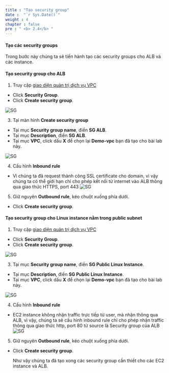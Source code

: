 ```yaml
---
title : "Tạo security group"
date :  "`r Sys.Date()`" 
weight : 4
chapter : false
pre : " <b> 2.4</b> "
---
```


#### Tạo các security groups

Trong bước này chúng ta sẽ tiến hành tạo các security groups cho ALB và các instance. 

#### Tạo security group cho ALB 

1. Truy cập [giao diện quản trị dịch vụ VPC](https://console.aws.amazon.com/vpc)
  + Click **Security Group**.  
  + Click **Create security group**.

![SG](/images/2.prerequisite/019-createsg.png)

3. Tại màn hình **Create security group**
  + Tại mục **Security group name**, điền **SG ALB**. 
  + Tại mục **Description**, điền **SG ALB**.
  + Tại mục **VPC**, click dấu **X** để chọn lại **Demo-vpc** bạn đã tạo cho bài lab này.

![SG](/images/2.prerequisite/007-createsgalb.png)

4. Cấu hình **Inbound rule** 
  + Vì chúng ta đã request thành công SSL certificate cho domain, vì vậy chúng ta có thể giới hạn chỉ cho phép kết nối từ internet vào ALB thông qua giao thức HTTPS, port 443
  ![SG](/images/2.prerequisite/008-createsgalb.png)

5. Giữ nguyên **Outbound rule**, kéo chuột xuống phía dưới.
  + Click **Create security group**.

#### Tạo security group cho Linux instance nằm trong public subnet 

1. Truy cập [giao diện quản trị dịch vụ VPC](https://console.aws.amazon.com/vpc)
  + Click **Security Group**.  
  + Click **Create security group**.

![SG](/images/2.prerequisite/019-createsg.png)

3. Tại mục **Security group name**, điền **SG Public Linux Instance**. 
  + Tại mục **Description**, điền **SG Public Linux Instance**.
  + Tại mục **VPC**, click dấu **X** để chọn lại **Demo-vpc** bạn đã tạo cho bài lab này.

![SG](/images/2.prerequisite/009-createec2sg.png)

4. Cấu hình **Inbound rule** 
  + EC2 instance không nhận traffic trực tiếp từ user, mà nhận thông qua ALB, vì vậy, chúng ta sẽ cấu hình inbound rule chỉ cho phép nhận traffic thông qua giao thức http, port 80 từ source là Security group của ALB
  ![SG](/images/2.prerequisite/010-createec2sg.png)

5. Giữ nguyên **Outbound rule**, kéo chuột xuống phía dưới.
  + Click **Create security group**.




    Như vậy chúng ta đã tạo xong các security group cần thiết cho các EC2 instance và ALB.